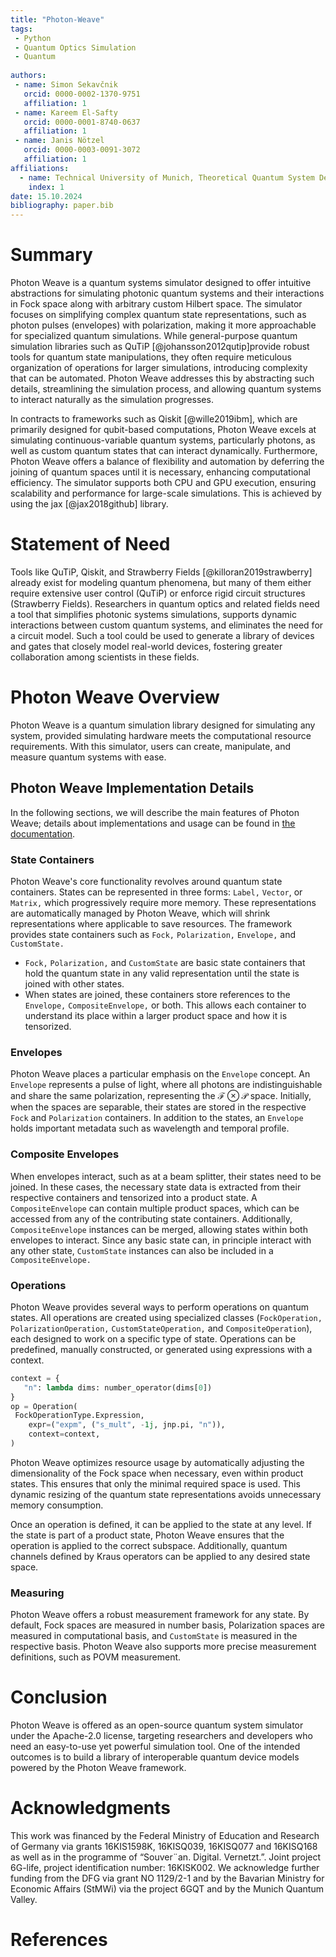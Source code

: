 ```yaml
---
title: "Photon-Weave"
tags:
 - Python
 - Quantum Optics Simulation
 - Quantum
  
authors:
 - name: Simon Sekavčnik
   orcid: 0000-0002-1370-9751
   affiliation: 1
 - name: Kareem El-Safty
   orcid: 0000-0001-8740-0637
   affiliation: 1
 - name: Janis Nötzel
   orcid: 0000-0003-0091-3072
   affiliation: 1
affiliations:
  - name: Technical University of Munich, Theoretical Quantum System Design, Munich, Germany
    index: 1
date: 15.10.2024
bibliography: paper.bib
---
```


# Summary
Photon Weave is a quantum systems simulator designed to offer intuitive abstractions for simulating photonic quantum systems and their interactions in Fock space along with arbitrary custom Hilbert space. The simulator focuses on simplifying complex quantum state representations, such as photon pulses (envelopes) with polarization, making it more approachable for specialized quantum simulations. While general-purpose quantum simulation libraries such as QuTiP [@johansson2012qutip]provide robust tools for quantum state manipulations, they often require meticulous organization of operations for larger simulations, introducing complexity that can be automated. Photon Weave addresses this by abstracting such details, streamlining the simulation process, and allowing quantum systems to interact naturally as the simulation progresses.

In contracts to frameworks such as Qiskit [@wille2019ibm], which are primarily designed for qubit-based computations, Photon Weave excels at simulating continuous-variable quantum systems, particularly photons, as well as custom quantum states that can interact dynamically. Furthermore, Photon Weave offers a balance of flexibility and automation by deferring the joining of quantum spaces until it is necessary, enhancing computational efficiency. The simulator supports both CPU and GPU execution, ensuring scalability and performance for large-scale simulations. This is achieved by using the jax [@jax2018github] library.

# Statement of Need
Tools like QuTiP, Qiskit, and Strawberry Fields [@killoran2019strawberry] already exist for modeling quantum phenomena, but many of them either require extensive user control (QuTiP) or enforce rigid circuit structures (Strawberry Fields). Researchers in quantum optics and related fields need a tool that simplifies photonic systems simulations, supports dynamic interactions between custom quantum systems, and eliminates the need for a circuit model. Such a tool could be used to generate a library of devices and gates that closely model real-world devices, fostering greater collaboration among scientists in these fields.

# Photon Weave Overview
Photon Weave is a quantum simulation library designed for simulating any system, provided simulating hardware meets the computational resource requirements. With this simulator, users can create, manipulate, and measure quantum systems with ease.

## Photon Weave Implementation Details
In the following sections, we will describe the main features of Photon Weave; details about implementations and usage can be found in [the documentation](https://photon-weave.readthedocs.io).

### State Containers
Photon Weave's core functionality revolves around quantum state containers. States can be represented in three forms: `Label,` `Vector`, or `Matrix,` which progressively require more memory. These representations are automatically managed by Photon Weave, which will shrink representations where applicable to save resources. The framework provides state containers such as `Fock,` `Polarization,` `Envelope,` and `CustomState.`
- `Fock,` `Polarization,` and `CustomState` are basic state containers that hold the quantum state in any valid representation until the state is joined with other states.
- When states are joined, these containers store references to the `Envelope,` `CompositeEnvelope,` or both. This allows each container to understand its place within a larger product space and how it is tensorized.

### Envelopes
Photon Weave places a particular emphasis on the `Envelope` concept. An `Envelope` represents a pulse of light, where all photons are indistinguishable and share the same polarization, representing the $\mathcal{F}\otimes\mathcal{P}$ space. Initially, when the spaces are separable, their states are stored in the respective `Fock` and `Polarization` containers. In addition to the states, an `Envelope` holds important metadata such as wavelength and temporal profile.


### Composite Envelopes
When envelopes interact, such as at a beam splitter, their states need to be joined. In these cases, the necessary state data is extracted from their respective containers and tensorized into a product state. A `CompositeEnvelope` can contain multiple product spaces, which can be accessed from any of the contributing state containers. Additionally, `CompositeEnvelope` instances can be merged, allowing states within both envelopes to interact. Since any basic state can, in principle interact with any other state, `CustomState` instances can also be included in a `CompositeEnvelope.`

### Operations
Photon Weave provides several ways to perform operations on quantum states. All operations are created using specialized classes (`FockOperation,` `PolarizationOperation,` `CustomStateOperation,` and `CompositeOperation`), each designed to work on a specific type of state. Operations can be predefined, manually constructed, or generated using expressions with a context.

```python
context = {
   "n": lambda dims: number_operator(dims[0])
}
op = Operation(
 FockOperationType.Expression,
    expr=("expm", ("s_mult", -1j, jnp.pi, "n")),
    context=context,
)
```
Photon Weave optimizes resource usage by automatically adjusting the dimensionality of the Fock space when necessary, even within product states. This ensures that only the minimal required space is used. This dynamic resizing of the quantum state representations avoids unnecessary memory consumption.

Once an operation is defined, it can be applied to the state at any level. If the state is part of a product state, Photon Weave ensures that the operation is applied to the correct subspace. Additionally, quantum channels defined by Kraus operators can be applied to any desired state space.

### Measuring
Photon Weave offers a robust measurement framework for any state. By default, Fock spaces are measured in number basis, Polarization spaces are measured in computational basis, and `CustomState` is measured in the respective basis. Photon Weave also supports more precise measurement definitions, such as POVM measurement.

# Conclusion
Photon Weave is offered as an open-source quantum system simulator under the Apache-2.0 license, targeting researchers and developers who need an easy-to-use yet powerful simulation tool. One of the intended outcomes is to build a library of interoperable quantum device models powered by the Photon Weave framework.

# Acknowledgments
This work was financed by the Federal Ministry of Education and Research of Germany via grants 16KIS1598K,
16KISQ039, 16KISQ077 and 16KISQ168 as well as in the programme of “Souver¨an. Digital. Vernetzt.”.
Joint project 6G-life, project identification number: 16KISK002. We acknowledge further funding from the
DFG via grant NO 1129/2-1 and by the Bavarian Ministry for Economic Affairs (StMWi) via the project
6GQT and by the Munich Quantum Valley.

# References
